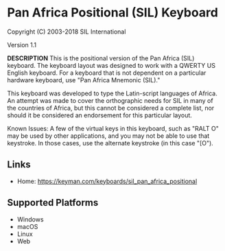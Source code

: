 Pan Africa Positional (SIL) Keyboard
=====================

Copyright (C) 2003-2018 SIL International

Version 1.1

__DESCRIPTION__
This is the positional version of the Pan Africa (SIL) keyboard. The keyboard layout was designed to
work with a QWERTY US English keyboard. For a keyboard that is not dependent on a particular hardware 
keyboard, use "Pan Africa Mnemonic (SIL)."

This keyboard was developed to type the Latin-script languages of Africa.  An attempt was made to 
cover the orthographic needs for SIL in many of the countries of Africa, but this cannot be 
considered a complete list, nor should it be considered an endorsement for this particular layout.

Known Issues: A few of the virtual keys in this keyboard, such as "RALT O" may be used by other applications,
and you may not be able to use that keystroke. In those cases, use the alternate keystroke (in this case "[O").

Links
-----

 * Home:     https://keyman.com/keyboards/sil_pan_africa_positional

Supported Platforms
-------------------
 * Windows
 * macOS
 * Linux
 * Web

